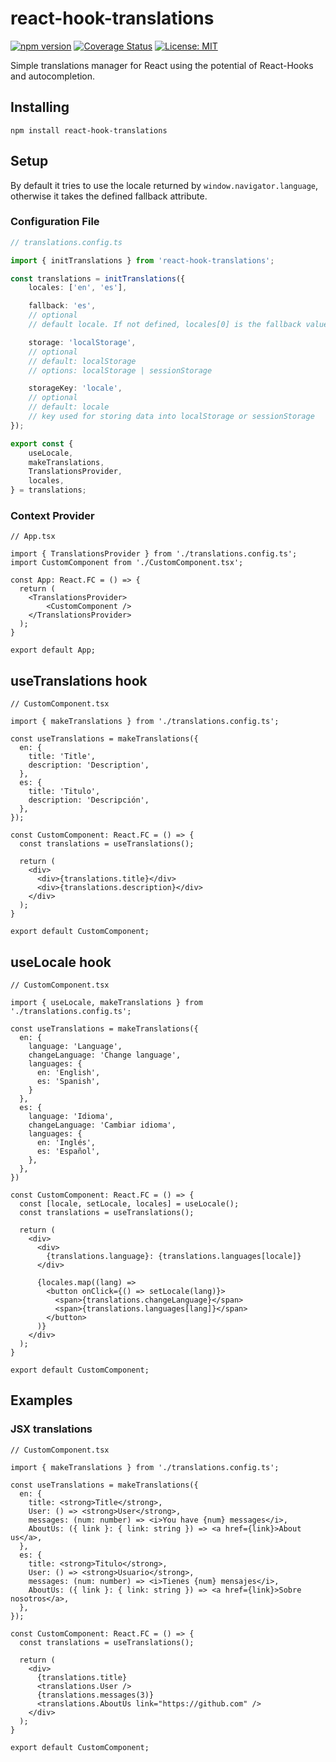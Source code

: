 # react-hook-translations

[![npm version](https://badge.fury.io/js/react-hook-translations.svg)](https://badge.fury.io/js/react-hook-translations)
[![Coverage Status](https://coveralls.io/repos/github/fagarbal/react-hook-translations/badge.svg?branch=main)](https://coveralls.io/github/fagarbal/react-hook-translations?branch=main)
[![License: MIT](https://img.shields.io/badge/License-MIT-yellow.svg)](https://opensource.org/licenses/MIT)

Simple translations manager for React using the potential of React-Hooks and autocompletion.

## Installing

```
npm install react-hook-translations
```

## Setup

By default it tries to use the locale returned by `window.navigator.language`, otherwise it takes the defined fallback attribute.

### Configuration File

```ts
// translations.config.ts

import { initTranslations } from 'react-hook-translations';

const translations = initTranslations({
    locales: ['en', 'es'],

    fallback: 'es',
    // optional
    // default locale. If not defined, locales[0] is the fallback value

    storage: 'localStorage',
    // optional
    // default: localStorage
    // options: localStorage | sessionStorage

    storageKey: 'locale',
    // optional
    // default: locale
    // key used for storing data into localStorage or sessionStorage
});

export const {
    useLocale,
    makeTranslations,
    TranslationsProvider,
    locales,
} = translations;

```

### Context Provider

```tsx
// App.tsx

import { TranslationsProvider } from './translations.config.ts';
import CustomComponent from './CustomComponent.tsx';

const App: React.FC = () => {
  return (
    <TranslationsProvider>
        <CustomComponent />
    </TranslationsProvider>
  );
}

export default App;

```

## useTranslations hook

```tsx
// CustomComponent.tsx

import { makeTranslations } from './translations.config.ts';

const useTranslations = makeTranslations({
  en: {
    title: 'Title',
    description: 'Description',
  },
  es: {
    title: 'Titulo',
    description: 'Descripción',
  },
});

const CustomComponent: React.FC = () => {
  const translations = useTranslations();

  return (
    <div>
      <div>{translations.title}</div>
      <div>{translations.description}</div>
    </div>
  );
}

export default CustomComponent;

```

## useLocale hook

```tsx
// CustomComponent.tsx

import { useLocale, makeTranslations } from './translations.config.ts';

const useTranslations = makeTranslations({
  en: {
    language: 'Language',
    changeLanguage: 'Change language',
    languages: {
      en: 'English',
      es: 'Spanish',
    }
  },
  es: {
    language: 'Idioma',
    changeLanguage: 'Cambiar idioma',
    languages: {
      en: 'Inglés',
      es: 'Español',
    },
  },
})

const CustomComponent: React.FC = () => {
  const [locale, setLocale, locales] = useLocale();
  const translations = useTranslations();

  return (
    <div>
      <div>
        {translations.language}: {translations.languages[locale]}
      </div>

      {locales.map((lang) =>
        <button onClick={() => setLocale(lang)}>
          <span>{translations.changeLanguage}</span>
          <span>{translations.languages[lang]}</span>
        </button>
      )}
    </div>
  );
}

export default CustomComponent;

```

## Examples

### JSX translations

```tsx
// CustomComponent.tsx

import { makeTranslations } from './translations.config.ts';

const useTranslations = makeTranslations({
  en: {
    title: <strong>Title</strong>,
    User: () => <strong>User</strong>,
    messages: (num: number) => <i>You have {num} messages</i>,
    AboutUs: ({ link }: { link: string }) => <a href={link}>About us</a>,
  },
  es: {
    title: <strong>Titulo</strong>,
    User: () => <strong>Usuario</strong>,
    messages: (num: number) => <i>Tienes {num} mensajes</i>,
    AboutUs: ({ link }: { link: string }) => <a href={link}>Sobre nosotros</a>,
  },
});

const CustomComponent: React.FC = () => {
  const translations = useTranslations();

  return (
    <div>
      {translations.title}
      <translations.User />
      {translations.messages(3)}
      <translations.AboutUs link="https://github.com" />
    </div>
  );
}

export default CustomComponent;

```
